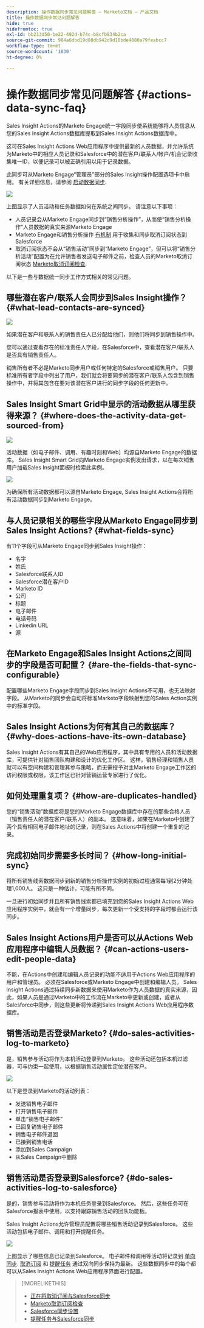 ```yaml
---
description: 操作数据同步常见问题解答 — Marketo文档 — 产品文档
title: 操作数据同步常见问题解答
hide: true
hidefromtoc: true
exl-id: bb213d50-be22-492d-b74c-b8cfb834b2ca
source-git-commit: 984a6dbd19d88db942d9d10bde4880a79feabcc7
workflow-type: tm+mt
source-wordcount: '1030'
ht-degree: 0%

---
```


# 操作数据同步常见问题解答 {#actions-data-sync-faq}

Sales Insight Actions的Marketo Engage统一字段同步使系统能够将人员信息从您的Sales Insight Actions数据库提取到Sales Insight Actions数据库中。

这可在Sales Insight Actions Web应用程序中提供最新的人员数据，并允许系统为Marketo中的相应人员记录和Salesforce中的潜在客户/联系人/帐户/机会记录收集唯一ID，以便记录可以被正确引用以用于记录数据。

此同步可从Marketo Engage“管理员”部分的Sales Insight操作配置选项卡中启用。 有关详细信息，请参阅 [启动数据同步](/help/marketo/product-docs/marketo-sales-insight/actions/getting-started/msi-actions-admin-guide.md#initiate-data-sync).

![](assets/actions-data-sync-faq-1.png)

上图显示了人员活动和任务数据如何在系统之间同步。 请注意以下事项：

* 人员记录会从Marketo Engage同步到“销售分析操作”，从而使“销售分析操作”人员数据的真实来源Marketo Engage
* Marketo Engage和销售分析操作 [有机制](/help/marketo/product-docs/marketo-sales-insight/actions/email/unsubscribes/syncing-unsubscribes-with-salesforce.md) 用于收集和同步取消订阅状态到Salesforce
* 取消订阅状态不会从“销售活动”同步到“Marketo Engage”，但可以将“销售分析活动”配置为在允许销售者发送电子邮件之前，检查人员的Marketo取消订阅状态 [Marketo取消订阅检查](/help/marketo/product-docs/marketo-sales-insight/actions/email/unsubscribes/marketo-unsubscribe-check.md).

以下是一些与数据统一同步工作方式相关的常见问题。

## 哪些潜在客户/联系人会同步到Sales Insight操作？ {#what-lead-contacts-are-synced}

![](assets/actions-data-sync-faq-2.png)

如果潜在客户和联系人的销售责任人已分配给他们，则他们将同步到销售操作中。

您可以通过查看存在的标准责任人字段，在Salesforce中，查看潜在客户/联系人是否具有销售责任人。

销售所有者不必是Marketo同步用户或任何特定的Salesforce或销售用户。 只要标准所有者字段中列出了用户，我们就会将要同步的潜在客户/联系人包含到销售操作中，并将其包含在要对该潜在客户进行的同步字段的任何更新中。

## Sales Insight Smart Grid中显示的活动数据从哪里获得来源？ {#where-does-the-activity-data-get-sourced-from}

![](assets/actions-data-sync-faq-3.png)

活动数据（如电子邮件、调用、有趣时刻和Web）均源自Marketo Engage的数据库。 Sales Insight Smart Grid向Marketo Engage实例发出请求，以在每次销售用户加载Sales Insight面板时检索此实例。

![](assets/actions-data-sync-faq-4.png)

为确保所有活动数据都可以源自Marketo Engage, Sales Insight Actions会将所有活动数据同步到Marketo Engage。

## 与人员记录相关的哪些字段从Marketo Engage同步到Sales Insight Actions? {#what-fields-sync}

有11个字段可从Marketo Engage同步到Sales Insight操作：

* 名字
* 姓氏
* Salesforce联系人ID
* Salesforce潜在客户ID
* Marketo ID
* 公司
* 标题
* 电子邮件
* 电话号码
* Linkedin URL
* 源

## 在Marketo Engage和Sales Insight Actions之间同步的字段是否可配置？ {#are-the-fields-that-sync-configurable}

配置哪些Marketo Engage字段同步到Sales Insight Actions不可用，也无法映射字段。 从Marketo的同步会自动将标准Marketo字段映射到您的Sales Action实例中的标准字段。

## Sales Insight Actions为何有其自己的数据库？ {#why-does-actions-have-its-own-database}

Sales Insight Actions有其自己的Web应用程序，其中具有专用的人员和活动数据库，可提供针对销售团队构建和设计的优化工作区。 这样，销售经理和销售人员就可以有空间构建和管理其参与策略，而无需授予对主Marketo Engage工作区的访问权限或权限，该工作区已针对营销运营专家进行了优化。

## 如何处理重复项？ {#how-are-duplicates-handled}

您的“销售活动”数据库将是您的Marketo Engage数据库中存在的那些合格人员（销售责任人的潜在客户/联系人）的副本。 这意味着，如果在Marketo中创建了两个具有相同电子邮件地址的记录，则在Sales Actions中将创建一个重复的记录。

## 完成初始同步需要多长时间？ {#how-long-initial-sync}

将所有销售线索数据同步到新的销售分析操作实例的初始过程通常每1到2分钟处理1,000人。 这只是一种估计，可能有所不同。

一旦进行初始同步并且所有销售线索都已填充到您的Sales Insight Actions Web应用程序实例中，就会有一个增量同步，每次更新一个受支持的字段时都会运行该同步。

## Sales Insight Actions用户是否可以从Actions Web应用程序中编辑人员数据？ {#can-actions-users-edit-people-data}

不能，在Actions中创建和编辑人员记录的功能不适用于Actions Web应用程序的用户和管理员。 必须在Salesforce或Marketo Engage中创建和编辑人员。 Sales Insight Actions通过持续同步新数据来使用Marketo作为人员数据的真实来源，因此，如果人员是通过Marketo中的工作流在Marketo中更新或创建，或者从Salesforce中同步，则这些更新将传递到Sales Insight Actions Web应用程序数据库。

## 销售活动是否登录Marketo? {#do-sales-activities-log-to-marketo}

是，销售参与活动将作为本机活动登录到Marketo。 这些活动还包括本机过滤器，可与约束一起使用，以根据销售活动属性定位潜在客户。

![](assets/actions-data-sync-faq-5.png)

以下是登录到Marketo的活动列表：

* 发送销售电子邮件
* 打开销售电子邮件
* 单击“销售电子邮件”
* 已回复销售电子邮件
* 销售电子邮件退回
* 已接到销售电话
* 添加到Sales Campaign
* 从Sales Campaign中删除

## 销售活动是否登录到Salesforce? {#do-sales-activities-log-to-salesforce}

是的，销售参与活动将作为本机任务登录到Salesforce。 然后，这些任务可在Salesforce报表中使用，以支持跟踪销售活动的团队功能板。

Sales Insight Actions允许管理员配置将哪些销售活动记录到Salesforce。 这些活动包括电子邮件、调用和打开提醒任务。

![](assets/actions-data-sync-faq-6.png)

上图显示了哪些信息已记录到Salesforce。 电子邮件和调用等活动将记录到 [单向同步](/help/marketo/product-docs/marketo-sales-insight/actions/crm/salesforce-integration/salesforce-sync-settings.md). [取消订阅](/help/marketo/product-docs/marketo-sales-insight/actions/email/unsubscribes/syncing-unsubscribes-with-salesforce.md) 和 [提醒任务](/help/marketo/product-docs/marketo-sales-insight/actions/tasks/reminder-task-sync-with-salesforce.md) 通过双向同步保持为最新。 这些数据同步中的每个都可以从Sales Insight Actions Web应用程序界面进行配置。

>[!MORELIKETHIS]
>
>* [正在将取消订阅与Salesforce同步](/help/marketo/product-docs/marketo-sales-insight/actions/email/unsubscribes/syncing-unsubscribes-with-salesforce.md)
>* [Marketo取消订阅检查](/help/marketo/product-docs/marketo-sales-insight/actions/email/unsubscribes/marketo-unsubscribe-check.md)
>* [Salesforce同步设置](/help/marketo/product-docs/marketo-sales-insight/actions/crm/salesforce-integration/salesforce-sync-settings.md)
>* [提醒任务与Salesforce同步](/help/marketo/product-docs/marketo-sales-insight/actions/tasks/reminder-task-sync-with-salesforce.md)

